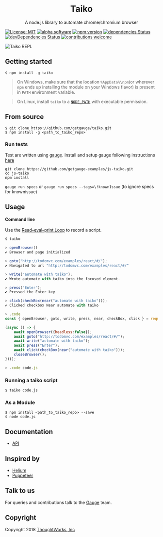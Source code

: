 <h1 align="center">Taiko</h1>
<p align="center">A node.js library to automate chrome/chromium browser</p>

[![License: MIT](https://img.shields.io/badge/License-MIT-blue.svg)](https://opensource.org/licenses/MIT) [![alpha software]( https://img.shields.io/badge/status-alpha-lightgrey.svg)](https://github.com/getgauge/taiko/issues) [![npm version](https://badge.fury.io/js/taiko.svg?style=flat-square)](https://badge.fury.io/js/taiko) [![dependencies Status](https://david-dm.org/getgauge/taiko/status.svg)](https://david-dm.org/getgauge/taiko) [![devDependencies Status](https://david-dm.org/getgauge/taiko/dev-status.svg)](https://david-dm.org/getgauge/taiko?type=dev) [![contributions welcome](https://img.shields.io/badge/contributions-welcome-brightgreen.svg?style=flat)](https://github.com/getgauge/taiko/issues)

![Taiko REPL](https://user-images.githubusercontent.com/54427/43075023-f4d18878-8e9c-11e8-91b2-227a3d02e0f6.gif)

## Getting started

```
$ npm install -g taiko
```

> On Windows, make sure that the location `%AppData%\npm`(or wherever `npm` ends up installing the module on your Windows flavor) is present in `PATH` environment variable.

> On Linux, install `taiko` to a [`NODE_PATH`](https://nodejs.org/api/modules.html#modules_loading_from_the_global_folders) with executable permission.

## From source

```
$ git clone https://github.com/getgauge/taiko.git
$ npm install -g <path_to_taiko_repo>
```

### Run tests
Test are written using [gauge](https://gauge.org). Install and setup gauge following instructions [here](https://gauge.org/get_started/)

```
git clone https://github.com/getgauge-examples/js-taiko.git
cd js-taiko
npm install
```
```gauge run specs``` or ```gauge run specs --tags=\!knownIssue``` (to ignore specs for knownissue)



## Usage

#### Command line

Use the [Read–eval–print Loop](https://en.wikipedia.org/wiki/Read%E2%80%93eval%E2%80%93print_loop) to record a script.

```js
$ taiko

> openBrowser()
✔ Browser and page initialized

> goto("http://todomvc.com/examples/react/#/");
✔ Navigated to url "http://todomvc.com/examples/react/#/"

> write("automate with taiko");
✔ Wrote automate with taiko into the focused element.

> press("Enter");
✔ Pressed the Enter key

> click(checkBox(near("automate with taiko")));
✔ Clicked checkbox Near automate with taiko

> .code
const { openBrowser, goto, write, press, near, checkBox, click } = require('taiko');

(async () => {
    await openBrowser({headless:false});
    await goto("http://todomvc.com/examples/react/#/");
    await write("automate with taiko");
    await press("Enter");
    await click(checkBox(near("automate with taiko")));
    closeBrowser();
})();

> .code code.js
```

### Running a taiko script

```
$ taiko code.js
```

### As a Module
```
$ npm install <path_to_taiko_repo> --save
$ node code.js
```

## Documentation

* [API](http://taiko.gauge.org)

## Inspired by

* [Helium](https://heliumhq.com/)
* [Puppeteer](https://github.com/GoogleChrome/puppeteer)

## Talk to us

For queries and contributions talk to the [Gauge](https://github.com/getgauge/gauge/#talk-to-us) team.

## Copyright

Copyright 2018 [ThoughtWorks, Inc](https://www.thoughtworks.com/)
